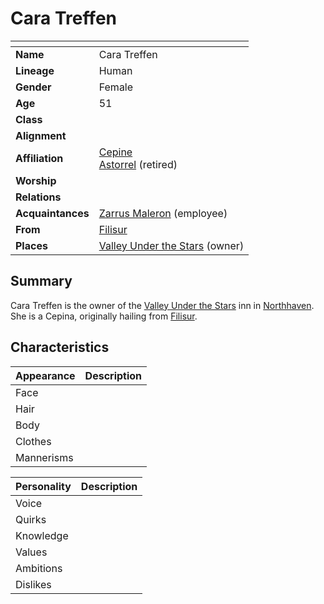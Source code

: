 # Cara Treffen

| []() | |
| --- | --- |
| **Name** | Cara Treffen |
| **Lineage** | Human |
| **Gender** | Female |
| **Age** | 51 |
| **Class** | |
| **Alignment** | |
| **Affiliation** | [Cepine](../lineages/cepine.md)<br>[Astorrel](../organisations/astorrel/astorrel.md) (retired) |
| **Worship** | |
| **Relations** | |
| **Acquaintances** | [Zarrus Maleron](zarrus-maleron.md) (employee) |
| **From** | [Filisur](../places/villages/filisur.md) |
| **Places** | [Valley Under the Stars](../places/buildings/inns-taverns/valley-under-the-stars.md) (owner) |

## Summary

Cara Treffen is the owner of the [Valley Under the Stars](../places/buildings/inns-taverns/valley-under-the-stars.md) inn in [Northhaven](../places/cities/northhaven.md). She is a Cepina, originally hailing from [Filisur](../places/villages/filisur.md).

## Characteristics

| Appearance | Description |
| --- | --- |
| Face | |
| Hair | |
| Body | |
| Clothes | |
| Mannerisms | |

| Personality | Description |
| --- | --- |
| Voice | |
| Quirks | |
| Knowledge | |
| Values | |
| Ambitions | |
| Dislikes | |

